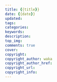 ```yaml
---
title: {{title}}
date: {{date}}
updated:
tags:
categories:
keywords:
description:
top_img:
comments: true
cover:
copyright:
copyright_author: waka
copyright_author_href:
copyright_url:
copyright_info:
---
```

